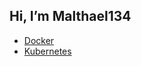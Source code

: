 ## Hi, I’m Malthael134
- [Docker](https://www.docker.com/)
- [Kubernetes](https://www.kubernetes.io/)
<!-- - 💞️ I’m looking to collaborate on ... -->
<!-- - 📫 How to reach me ... -->
